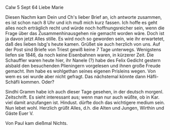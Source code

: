  Calw 5 Sept 64
Liebe Marie

Diesen Nachm kam Dein und Ch's lieber Brief an, ich antworte zusammen, es ist schon nach 8 Uhr und ich muß mich kurz fassen. Ich hoffe es geht alles noch erträglich recht und würde noch hoffnungsreicher sein, wenn die Frage über das Zusammenhinausgehen nie gemacht worden wäre. Doch ist ja davon jetzt Alles stille. Es wird noch so geworden sein, wie ihr erwartetet, daß des lieben Isbg's heute kamen. Grüßet sie auch herzlich von uns. Auf der Post sind Briefe von Triest gewiß keine 7 Tage unterwegs. Wenigstens liefen sie 1846, da noch keine Eisenbahnen waren, in kürzerer Zeit. 
Die Schauffler waren heute hier, ihr Nanele (?) habe des Felix Gedicht gestern alsbald den besuchenden Plieningern vorgelesen und ihnen große Freude gemacht. Ihm habe es wohlgethan seines eigenen Prisleins wegen. Von wem es sei wurde aber nicht gefragt. Das nächstemal könnte dann Häfli-Schäfli kommen. Oder?

Sindhi Gramm habe ich auch dieser Tage gesehen, in der deutsch morgenl. Zeitschrift. Es sieht interessant aus; wenn man nur auch wüßte, ob in Kar. viel damit anzufangen ist. Hindust. dürfte doch das wichtigere medium sein. 
Nun lebet wohl. Herzlich grüßt Alles, d.h. die Alten und Jungen, Wirthin und Gäste
 Euer V.

Von Paul kam dießmal Nichts.

